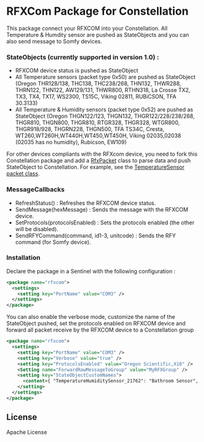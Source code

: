 # RFXCom Package for Constellation

This package connect your RFXCOM into your Constellation. All Temperature & Humdity sensor are pushed as StateObjects and you can also send message to Somfy devices.

### StateObjects (currently supported in version 1.0) :
  - RFXCOM device status is pushed as StateObject
  - All Temperature sensors (packet type 0x50) are pushed as StateObject (Oregon THR128/138, THC138, THC238/268, THN132, THWR288, THRN122, THN122, AW129/131, THWR800, RTHN318, La Crosse TX2, TX3, TX4, TX17, WS2300, TS15C, Viking 02811, RUBiCSON, TFA 30.3133)
  - All Temperature & Humidity sensors (packet type 0x52) are pushed as StateObject (Oregon THGN122/123, THGN132, THGR122/228/238/268, THGR810, THGN800, THGR810, RTGR328, THGR328, WTGR800, THGR918/928, THGRN228, THGN500, TFA TS34C, Cresta, WT260,WT260H,WT440H,WT450,WT450H, Viking 02035,02038 (02035 has no humidity), Rubicson, EW109)

For other devices compliants with the RFXcom device, you need to fork this Constellation package and add a [RfxPacket](RfxCom.Core/RfxPacket.cs) class to parse data and push StateObject to Constellation. For example, see the [TemperatureSensor packet class](RfxCom.Core/Packets/TemperatureSensor.cs).

### MessageCallbacks
  - RefreshStatus() : Refreshes the RFXCOM device status.
  - SendMessage(hexMessage) : Sends the message with the RFXCOM device.
  - SetProtocols(protocolsEnabled) : Sets the protocols enabled (the other will be disabled).
  - SendRFYCommand(command, id1-3, unitcode) : Sends the RFY command (for Somfy device).

### Installation

Declare the package in a Sentinel with the following configuration :
```xml
<package name="rfxcom">
  <settings>
	<setting key="PortName" value="COM3" />
  </settings>
</package>
```

You can also enable the verbose mode, customize the name of the StateObject pushed, set the protocols enabled on RFXCOM device and forward all packet receive by the RFXCOM device to a Constellation group 

```xml
<package name="rfxcom">
  <settings>
	<setting key="PortName" value="COM3" />
    <setting key="Verbose" value="true" />
    <setting key="ProtocolsEnabled" value="Oregon Scientific,X10" />
	<Setting name="ForwardRawMessageToGroup" value="MyRFXGroup" />
    <setting key="StateObjectCustomNames">
      <content>{ "TemperatureHumiditySensor_21762": "Bathroom Sensor", "TemperatureHumiditySensor_64001": "Bedroom Sensor", "TemperatureSensor_22529": "Outdoor Temperature" }</content>
    </setting>
  </settings>
</package>
```

License
----

Apache License
